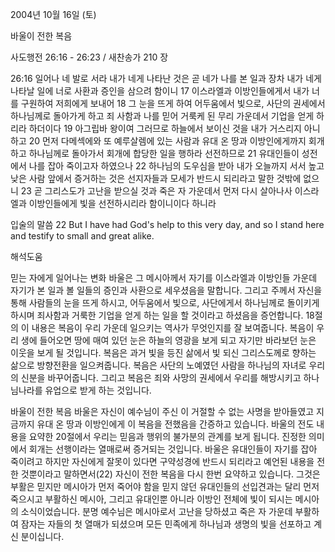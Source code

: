2004년 10월 16일 (토)

바울이 전한 복음



사도행전 26:16 - 26:23 / 새찬송가 210 장


26:16 일어나 네 발로 서라 내가 네게 나타난 것은 곧 네가 나를 본 일과 장차 내가 네게 나타날 일에 너로 사환과 증인을 삼으려 함이니 17 이스라엘과 이방인들에게서 내가 너를 구원하여 저희에게 보내어 18 그 눈을 뜨게 하여 어두움에서 빛으로, 사단의 권세에서 하나님께로 돌아가게 하고 죄 사함과 나를 믿어 거룩케 된 무리 가운데서 기업을 얻게 하리라 하더이다 19 아그립바 왕이여 그러므로 하늘에서 보이신 것을 내가 거스리지 아니하고 20 먼저 다메섹에와 또 예루살렘에 있는 사람과 유대 온 땅과 이방인에게까지 회개하고 하나님께로 돌아가서 회개에 합당한 일을 행하라 선전하므로 21 유대인들이 성전에서 나를 잡아 죽이고자 하였으나 22 하나님의 도우심을 받아 내가 오늘까지 서서 높고 낮은 사람 앞에서 증거하는 것은 선지자들과 모세가 반드시 되리라고 말한 것밖에 없으니 23 곧 그리스도가 고난을 받으실 것과 죽은 자 가운데서 먼저 다시 살아나사 이스라엘과 이방인들에게 빛을 선전하시리라 함이니이다 하니라

입술의 말씀
22 But I have had God's help to this very day, and so I stand here and testify to small and great alike.

해석도움





믿는 자에게 일어나는 변화
바울은 그 메시아께서 자기를 이스라엘과 이방인들 가운데 자기가 본 일과 볼 일들의 증인과 사환으로 세우셨음을 말합니다. 그리고 주께서 자신을 통해 사람들의 눈을 뜨게 하시고, 어두움에서 빛으로, 사단에게서 하나님께로 돌이키게 하시며 죄사함과 거룩한 기업을 얻게 하는 일을 할 것이라고 하셨음을 증언합니다. 18절의 이 내용은 복음이 우리 가운데 일으키는 역사가 무엇인지를 잘 보여줍니다. 복음이 우리 생에 들어오면 땅에 매여 있던 눈은 하늘의 영광을 보게 되고 자기만 바라보던 눈은 이웃을 보게 될 것입니다. 복음은 과거 빛을 등진 삶에서 빛 되신 그리스도께로 향하는 삶으로 방향전환을 일으켜줍니다. 복음은 사단의 노예였던 사람을 하나님의 자녀로 우리의 신분을 바꾸어줍니다. 그리고 복음은 죄와 사망의 권세에서 우리를 해방시키고 하나님나라를 유업으로 받게 하는 것입니다.

바울이 전한 복음
바울은 자신이 예수님이 주신 이 거절할 수 없는 사명을 받아들였고 지금까지 유대 온 땅과 이방인에게 이 복음을 전했음을 간증하고 있습니다. 바울의 전도 내용을 요약한 20절에서 우리는 믿음과 행위의 불가분의 관계를 보게 됩니다. 진정한 의미에서 회개는 선행이라는 열매로써 증거되는 것입니다. 바울은 유대인들이 자기를 잡아 죽이려고 하지만 자신에게 잘못이 있다면 구약성경에 반드시 되리라고 예언된 내용을 전한 것뿐이라고 말하면서(22) 자신이 전한 복음을 다시 한번 요약하고 있습니다. 그것은 부활은 믿지만 메시아가 먼저 죽어야 함을 믿지 않던 유대인들의 선입견과는 달리 먼저 죽으시고 부활하신 메시아, 그리고 유대인뿐 아니라 이방인 전체에 빛이 되시는 메시아의 소식이었습니다. 분명 예수님은 메시아로서 고난을 당하셨고 죽은 자 가운데 부활하여 잠자는 자들의 첫 열매가 되셨으며 모든 민족에게 하나님과 생명의 빛을 선포하고 계신 분이십니다.